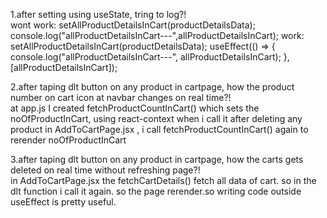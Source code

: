 1.after setting using useState, tring to log?!  
 wont work:
setAllProductDetailsInCart(productDetailsData);
console.log("allProductDetailsInCart---",allProductDetailsInCart);
work:
setAllProductDetailsInCart(productDetailsData);
useEffect(() => {
console.log("allProductDetailsInCart---", allProductDetailsInCart);
}, [allProductDetailsInCart]);

2.after taping dlt button on any product in cartpage, how the product number on cart icon at navbar changes on real time?!  
 at app.js I created fetchProductCountInCart() which sets the noOfProductInCart, using react-context when i call it after deleting any product in AddToCartPage.jsx , i call fetchProductCountInCart() again to rerender noOfProductInCart

3.after taping dlt button on any product in cartpage, how the carts gets deleted on real time without refreshing page?!  
 in AddToCartPage.jsx the fetchCartDetails() fetch all data of cart. so in the dlt function i call it again. so the page rerender.so writing code outside useEffect is pretty useful.
